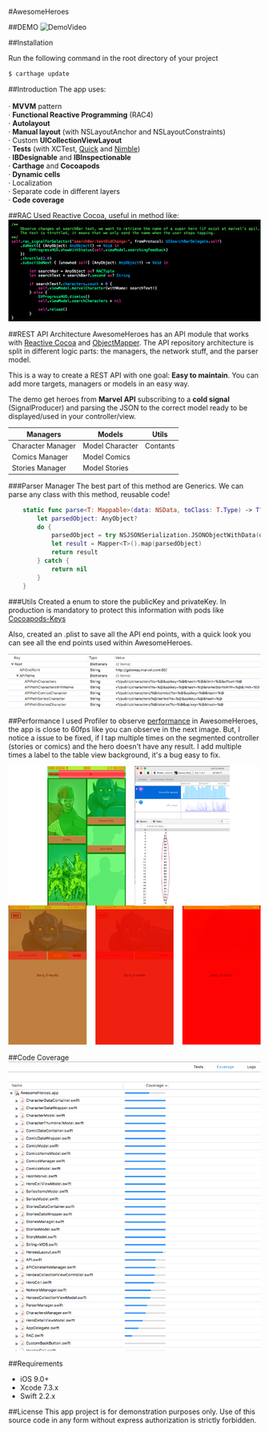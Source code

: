 #AwesomeHeroes


##DEMO
![DemoVideo](https://raw.githubusercontent.com/MoralAlberto/AwesomeHeroes/develop/demoImages/demoVideo.gif)

##Installation

Run the following command in the root directory of your project

```bash
$ carthage update
```

##Introduction
The app uses:<br><br>
 · **MVVM** pattern<br>
 · **Functional Reactive Programming** (RAC4)<br>
 · **Autolayout** <br>
 · **Manual layout** (with NSLayoutAnchor and NSLayoutConstraints)<br>
 · Custom **UICollectionViewLayout**<br>
 · **Tests** (with XCTest, [Quick](https://github.com/Quick/Quick) and [Nimble](https://github.com/Quick/Nimble))<br>
 · **IBDesignable** and **IBInspectionable**<br>
 · **Carthage** and **Cocoapods**<br>
 · **Dynamic cells**<br>
 · Localization<br>
 · Separate code in different layers<br>
 · **Code coverage**<br>

##RAC
Used Reactive Cocoa, useful in method like:
![rac](https://raw.githubusercontent.com/MoralAlberto/AwesomeHeroes/develop/demoImages/rac.png)

##REST API Architecture
AwesomeHeroes has an API module that works with [Reactive Cocoa](https://github.com/ReactiveCocoa/ReactiveCocoa) and [ObjectMapper](https://github.com/Hearst-DD/ObjectMapper). The API repository architecture is split in different logic parts: the managers, the network stuff, and the parser model.

This is a way to create a REST API with one goal: **Easy to maintain**. You can add more targets, managers or models in an easy way.

The demo get heroes from **Marvel API** subscribing to a **cold signal** (SignalProducer) and parsing the JSON to the correct model ready to be displayed/used in your controller/view.

Managers 	 | 			Models | 	Utils
------------ | ------------- | ------------
Character Manager | Model Character  | Contants
Comics Manager 	| Model Comics  	| 
Stories Manager | Model Stories |

###Parser Manager
The best part of this method are Generics. We can parse any class with this method, reusable code! 

```swift
    static func parse<T: Mappable>(data: NSData, toClass: T.Type) -> T? {
        let parsedObject: AnyObject?
        do {
            parsedObject = try NSJSONSerialization.JSONObjectWithData(data, options: NSJSONReadingOptions.AllowFragments)
            let result = Mapper<T>().map(parsedObject)
            return result
        } catch {
            return nil
        }
    }
```
###Utils
Created a enum to store the publicKey and privateKey. In production is mandatory to protect this information with pods like [Cocoapods-Keys](https://github.com/orta/cocoapods-keys)

Also, created an .plist to save all the API end points, with a quick look you can see all the end points used within AwesomeHeroes.

![plist](https://raw.githubusercontent.com/MoralAlberto/AwesomeHeroes/develop/demoImages/plist.png)

##Performance
I used Profiler to observe [performance](https://yalantis.com/blog/mastering-uikit-performance/) in AwesomeHeroes, the app is close to 60fps like you can observe in the next image. But, I notice a issue to be fixed, if I tap multiple times on the segmented controller (stories or comics) and the hero doesn't have any result. I add multiple times a label to the table view background, it's a bug easy to fix.

![performance](https://raw.githubusercontent.com/MoralAlberto/AwesomeHeroes/develop/demoImages/performance.png)
 
##Code Coverage
![codeCoverage](https://raw.githubusercontent.com/MoralAlberto/AwesomeHeroes/develop/demoImages/codeCoverage.png)

##Requirements
- iOS 9.0+
- Xcode 7.3.x
- Swift 2.2.x

##License
This app project is for demonstration purposes only. Use of this source code in any form without express authorization is strictly forbidden.